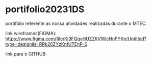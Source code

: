 # portifolio20231DS

portifólio referente as nossa atividades realizadas durante o MTEC.

link wireframes(FIGMA): https://www.figma.com/file/Kj3FQqvHUZZKVWlcHnFYKn/Untitled?type=design&t=RRk26ZYzKntUTEnP-6

link para o GITHUB:

 
 

